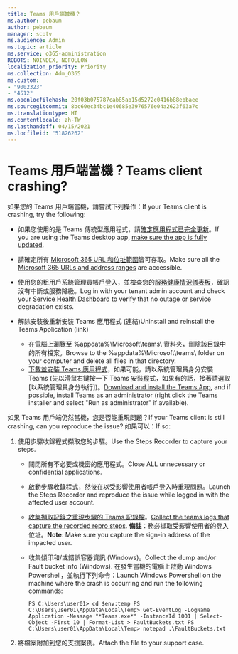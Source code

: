 ```yaml
---
title: Teams 用戶端當機？
ms.author: pebaum
author: pebaum
manager: scotv
ms.audience: Admin
ms.topic: article
ms.service: o365-administration
ROBOTS: NOINDEX, NOFOLLOW
localization_priority: Priority
ms.collection: Adm_O365
ms.custom:
- "9002323"
- "4512"
ms.openlocfilehash: 20f03b075787cab85ab15d5272c0416b88ebbaee
ms.sourcegitcommit: 8bc60ec34bc1e40685e3976576e04a2623f63a7c
ms.translationtype: HT
ms.contentlocale: zh-TW
ms.lasthandoff: 04/15/2021
ms.locfileid: "51826262"
---
```

# <a name="teams-client-crashing"></a><span data-ttu-id="e133a-102">Teams 用戶端當機？</span><span class="sxs-lookup"><span data-stu-id="e133a-102">Teams client crashing?</span></span>

<span data-ttu-id="e133a-103">如果您的 Teams 用戶端當機，請嘗試下列操作：</span><span class="sxs-lookup"><span data-stu-id="e133a-103">If your Teams client is crashing, try the following:</span></span>

- <span data-ttu-id="e133a-104">如果您使用的是 Teams 傳統型應用程式，請[確定應用程式已完全更新](https://support.office.com/article/Update-Microsoft-Teams-535a8e4b-45f0-4f6c-8b3d-91bca7a51db1)。</span><span class="sxs-lookup"><span data-stu-id="e133a-104">If you are using the Teams desktop app, [make sure the app is fully updated](https://support.office.com/article/Update-Microsoft-Teams-535a8e4b-45f0-4f6c-8b3d-91bca7a51db1).</span></span>

- <span data-ttu-id="e133a-105">請確定所有 [Microsoft 365 URL 和位址範圍](https://docs.microsoft.com/microsoftteams/connectivity-issues)皆可存取。</span><span class="sxs-lookup"><span data-stu-id="e133a-105">Make sure all the [Microsoft 365 URLs and address ranges](https://docs.microsoft.com/microsoftteams/connectivity-issues) are accessible.</span></span>

- <span data-ttu-id="e133a-106">使用您的租用戶系統管理員帳戶登入，並檢查您的[服務健康情況儀表板](https://docs.microsoft.com/office365/enterprise/view-service-health)，確認沒有中斷或服務降級。</span><span class="sxs-lookup"><span data-stu-id="e133a-106">Log in with your tenant admin account and check your [Service Health Dashboard](https://docs.microsoft.com/office365/enterprise/view-service-health) to verify that no outage or service degradation exists.</span></span>

- <span data-ttu-id="e133a-107">解除安裝後重新安裝 Teams 應用程式 (連結)</span><span class="sxs-lookup"><span data-stu-id="e133a-107">Uninstall and reinstall the Teams Application (link)</span></span>
    - <span data-ttu-id="e133a-108">在電腦上瀏覽至 %appdata%\Microsoft\teams\ 資料夾，刪除該目錄中的所有檔案。</span><span class="sxs-lookup"><span data-stu-id="e133a-108">Browse to the %appdata%\Microsoft\teams\ folder on your computer and delete all files in that directory.</span></span>
    - <span data-ttu-id="e133a-109">[下載並安裝 Teams 應用程式](https://www.microsoft.com/microsoft-365/microsoft-teams/group-chat-software#office-DesktopAppDownload-ofoushy)，如果可能，請以系統管理員身分安裝 Teams (先以滑鼠右鍵按一下 Teams 安裝程式，如果有的話，接著請選取 [以系統管理員身分執行])。</span><span class="sxs-lookup"><span data-stu-id="e133a-109">[Download and install the Teams App](https://www.microsoft.com/microsoft-365/microsoft-teams/group-chat-software#office-DesktopAppDownload-ofoushy), and if possible, install Teams as an administrator (right click the Teams installer and select "Run as administrator" if available).</span></span>

<span data-ttu-id="e133a-110">如果 Teams 用戶端仍然當機，您是否能重現問題？</span><span class="sxs-lookup"><span data-stu-id="e133a-110">If your Teams client is still crashing, can you reproduce the issue?</span></span> <span data-ttu-id="e133a-111">如果可以：</span><span class="sxs-lookup"><span data-stu-id="e133a-111">If so:</span></span>

1. <span data-ttu-id="e133a-112">使用步驟收錄程式擷取您的步驟。</span><span class="sxs-lookup"><span data-stu-id="e133a-112">Use the Steps Recorder to capture your steps.</span></span>
    - <span data-ttu-id="e133a-113">關閉所有不必要或機密的應用程式。</span><span class="sxs-lookup"><span data-stu-id="e133a-113">Close ALL unnecessary or confidential applications.</span></span>
    - <span data-ttu-id="e133a-114">啟動步驟收錄程式，然後在以受影響使用者帳戶登入時重現問題。</span><span class="sxs-lookup"><span data-stu-id="e133a-114">Launch the Steps Recorder and reproduce the issue while logged in with the affected user account.</span></span>
    - <span data-ttu-id="e133a-115">[收集擷取記錄之重現步驟的 Teams 記錄檔](https://docs.microsoft.com/microsoftteams/log-files)。</span><span class="sxs-lookup"><span data-stu-id="e133a-115">[Collect the teams logs that capture the recorded repro steps](https://docs.microsoft.com/microsoftteams/log-files).</span></span> <span data-ttu-id="e133a-116">**備註**：務必擷取受影響使用者的登入位址。</span><span class="sxs-lookup"><span data-stu-id="e133a-116">**Note**: Make sure you capture the sign-in address of the impacted user.</span></span>
    - <span data-ttu-id="e133a-117">收集傾印和/或錯誤容器資訊 (Windows)。</span><span class="sxs-lookup"><span data-stu-id="e133a-117">Collect the dump and/or Fault bucket info (Windows).</span></span> <span data-ttu-id="e133a-118">在發生當機的電腦上啟動 Windows Powershell，並執行下列命令：</span><span class="sxs-lookup"><span data-stu-id="e133a-118">Launch Windows Powershell on the machine where the crash is occurring and run the following commands:</span></span>

        `
        PS C:\Users\user01> cd $env:temp
        PS C:\Users\user01\AppData\Local\Temp> Get-EventLog -LogName Application -Message "*Teams.exe*" -InstanceId 1001 | Select-Object -First 10 | Format-List > FaultBuckets.txt
        PS C:\Users\user01\AppData\Local\Temp> notepad .\FaultBuckets.txt
        `
    
2. <span data-ttu-id="e133a-119">將檔案附加到您的支援案例。</span><span class="sxs-lookup"><span data-stu-id="e133a-119">Attach the file to your support case.</span></span>
